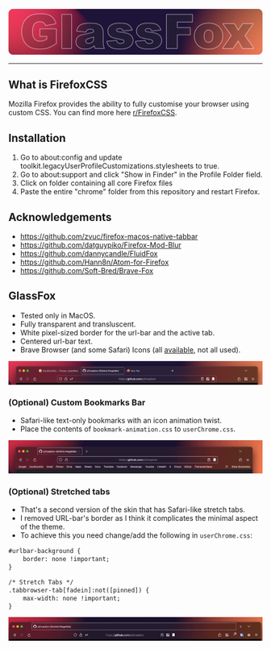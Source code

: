![](/media/glassfox.png)
<hr>

## What is FirefoxCSS
Mozilla Firefox provides the ability to fully customise your browser using custom CSS. You can find more here [r/FirefoxCSS](https://www.reddit.com/r/FirefoxCSS/).

## Installation
1. Go to about:config and update toolkit.legacyUserProfileCustomizations.stylesheets to true.
2. Go to about:support and click "Show in Finder" in the Profile Folder field.
3. Click on folder containing all core Firefox files
4. Paste the entire "chrome" folder from this repository and restart Firefox.

## Acknowledgements
- https://github.com/zvuc/firefox-macos-native-tabbar
- https://github.com/datguypiko/Firefox-Mod-Blur
- https://github.com/dannycandle/FluidFox
- https://github.com/Hann8n/Atom-for-Firefox
- https://github.com/Soft-Bred/Brave-Fox

## GlassFox
- Tested only in MacOS.
- Fully transparent and transluscent.
- White pixel-sized border for the url-bar and the active tab.
- Centered url-bar text.
- Brave Browser (and some Safari) Icons (all [available](/firefoxcss/chrome/brave-icons/), not all used). 

![](/media/firefox.png)

### (Optional) Custom Bookmarks Bar
- Safari-like text-only bookmarks with an icon animation twist.
- Place the contents of `bookmark-animation.css` to `userChrome.css`.

![](/media/bookmark-animation.gif)

### (Optional) Stretched tabs
- That's a second version of the skin that has Safari-like stretch tabs.
- I removed URL-bar's border as I think it complicates the minimal aspect of the theme.
- To achieve this you need change/add the following in `userChrome.css`:
```
#urlbar-background {
    border: none !important;
}
```
```
/* Stretch Tabs */
.tabbrowser-tab[fadein]:not([pinned]) {
    max-width: none !important;
}
```

![](/media/stretched-tabs.gif)